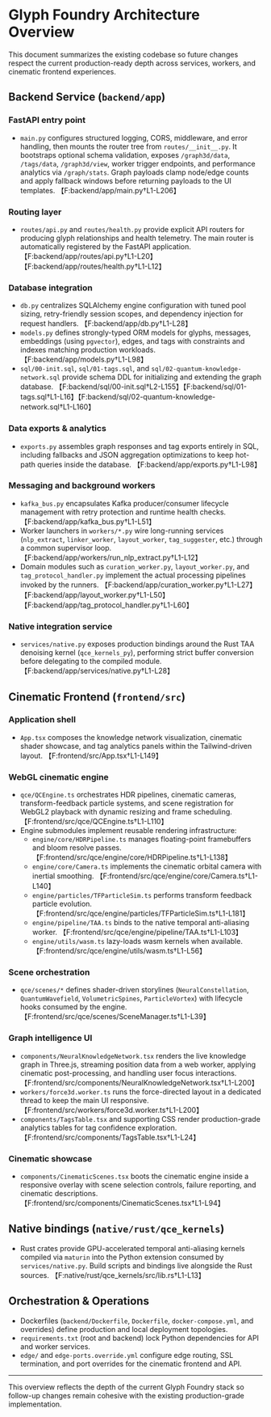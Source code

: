# Glyph Foundry Architecture Overview

This document summarizes the existing codebase so future changes respect the current production-ready depth across services, workers, and cinematic frontend experiences.

## Backend Service (`backend/app`)

### FastAPI entry point
- `main.py` configures structured logging, CORS, middleware, and error handling, then mounts the router tree from `routes/__init__.py`. It bootstraps optional schema validation, exposes `/graph3d/data`, `/tags/data`, `/graph3d/view`, worker trigger endpoints, and performance analytics via `/graph/stats`. Graph payloads clamp node/edge counts and apply fallback windows before returning payloads to the UI templates. 【F:backend/app/main.py†L1-L206】

### Routing layer
- `routes/api.py` and `routes/health.py` provide explicit API routers for producing glyph relationships and health telemetry. The main router is automatically registered by the FastAPI application. 【F:backend/app/routes/api.py†L1-L20】【F:backend/app/routes/health.py†L1-L12】

### Database integration
- `db.py` centralizes SQLAlchemy engine configuration with tuned pool sizing, retry-friendly session scopes, and dependency injection for request handlers. 【F:backend/app/db.py†L1-L28】
- `models.py` defines strongly-typed ORM models for glyphs, messages, embeddings (using `pgvector`), edges, and tags with constraints and indexes matching production workloads. 【F:backend/app/models.py†L1-L98】
- `sql/00-init.sql`, `sql/01-tags.sql`, and `sql/02-quantum-knowledge-network.sql` provide schema DDL for initializing and extending the graph database. 【F:backend/sql/00-init.sql†L2-L155】【F:backend/sql/01-tags.sql†L1-L16】【F:backend/sql/02-quantum-knowledge-network.sql†L1-L160】

### Data exports & analytics
- `exports.py` assembles graph responses and tag exports entirely in SQL, including fallbacks and JSON aggregation optimizations to keep hot-path queries inside the database. 【F:backend/app/exports.py†L1-L98】

### Messaging and background workers
- `kafka_bus.py` encapsulates Kafka producer/consumer lifecycle management with retry protection and runtime health checks. 【F:backend/app/kafka_bus.py†L1-L51】
- Worker launchers in `workers/*.py` wire long-running services (`nlp_extract`, `linker_worker`, `layout_worker`, `tag_suggester`, etc.) through a common supervisor loop. 【F:backend/app/workers/run_nlp_extract.py†L1-L12】
- Domain modules such as `curation_worker.py`, `layout_worker.py`, and `tag_protocol_handler.py` implement the actual processing pipelines invoked by the runners. 【F:backend/app/curation_worker.py†L1-L27】【F:backend/app/layout_worker.py†L1-L50】【F:backend/app/tag_protocol_handler.py†L1-L60】

### Native integration service
- `services/native.py` exposes production bindings around the Rust TAA denoising kernel (`qce_kernels_py`), performing strict buffer conversion before delegating to the compiled module. 【F:backend/app/services/native.py†L1-L28】

## Cinematic Frontend (`frontend/src`)

### Application shell
- `App.tsx` composes the knowledge network visualization, cinematic shader showcase, and tag analytics panels within the Tailwind-driven layout. 【F:frontend/src/App.tsx†L1-L149】

### WebGL cinematic engine
- `qce/QCEngine.ts` orchestrates HDR pipelines, cinematic cameras, transform-feedback particle systems, and scene registration for WebGL2 playback with dynamic resizing and frame scheduling. 【F:frontend/src/qce/QCEngine.ts†L1-L110】
- Engine submodules implement reusable rendering infrastructure:
  - `engine/core/HDRPipeline.ts` manages floating-point framebuffers and bloom resolve passes. 【F:frontend/src/qce/engine/core/HDRPipeline.ts†L1-L138】
  - `engine/core/Camera.ts` implements the cinematic orbital camera with inertial smoothing. 【F:frontend/src/qce/engine/core/Camera.ts†L1-L140】
  - `engine/particles/TFParticleSim.ts` performs transform feedback particle evolution. 【F:frontend/src/qce/engine/particles/TFParticleSim.ts†L1-L181】
  - `engine/pipeline/TAA.ts` binds to the native temporal anti-aliasing worker. 【F:frontend/src/qce/engine/pipeline/TAA.ts†L1-L103】
  - `engine/utils/wasm.ts` lazy-loads wasm kernels when available. 【F:frontend/src/qce/engine/utils/wasm.ts†L1-L56】

### Scene orchestration
- `qce/scenes/*` defines shader-driven storylines (`NeuralConstellation`, `QuantumWavefield`, `VolumetricSpines`, `ParticleVortex`) with lifecycle hooks consumed by the engine. 【F:frontend/src/qce/scenes/SceneManager.ts†L1-L39】

### Graph intelligence UI
- `components/NeuralKnowledgeNetwork.tsx` renders the live knowledge graph in Three.js, streaming position data from a web worker, applying cinematic post-processing, and handling user focus interactions. 【F:frontend/src/components/NeuralKnowledgeNetwork.tsx†L1-L200】
- `workers/force3d.worker.ts` runs the force-directed layout in a dedicated thread to keep the main UI responsive. 【F:frontend/src/workers/force3d.worker.ts†L1-L200】
- `components/TagsTable.tsx` and supporting CSS render production-grade analytics tables for tag confidence exploration. 【F:frontend/src/components/TagsTable.tsx†L1-L24】

### Cinematic showcase
- `components/CinematicScenes.tsx` boots the cinematic engine inside a responsive overlay with scene selection controls, failure reporting, and cinematic descriptions. 【F:frontend/src/components/CinematicScenes.tsx†L1-L94】

## Native bindings (`native/rust/qce_kernels`)
- Rust crates provide GPU-accelerated temporal anti-aliasing kernels compiled via `maturin` into the Python extension consumed by `services/native.py`. Build scripts and bindings live alongside the Rust sources. 【F:native/rust/qce_kernels/src/lib.rs†L1-L13】

## Orchestration & Operations
- Dockerfiles (`backend/Dockerfile`, `Dockerfile`, `docker-compose.yml`, and overrides) define production and local deployment topologies.
- `requirements.txt` (root and backend) lock Python dependencies for API and worker services.
- `edge/` and `edge-ports.override.yml` configure edge routing, SSL termination, and port overrides for the cinematic frontend and API.

---
This overview reflects the depth of the current Glyph Foundry stack so follow-up changes remain cohesive with the existing production-grade implementation.
